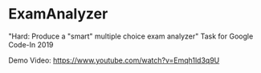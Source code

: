 # ExamAnalyzer
"Hard: Produce a "smart" multiple choice exam analyzer" Task for Google Code-In 2019

Demo Video: https://www.youtube.com/watch?v=Emqh1ld3q9U
